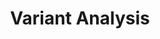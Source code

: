 ---
layout: event-track

title: Variant Analysis
description: Welcome to the Variant Analysis track. Here you can learn about Variant Analysis. If you need support during the event contact us via the Slack Channel.


contributions:
    organisers:
        - khaled196
    instructors:
        - annasyme
        - khaled196
        - wm75


program:
  - section: "Variant Analysis introduction" 
    description: |
      If you are new to Variant Analysis, please start with the following tutorials. They cover the essential knowledge about Variant Calling in different diploid systems and organisms. If you encounter any issues, please ask us on Slack.
    tutorials:
      - name: dip
        topic: variant-analysis
      - name: non-dip
        topic: variant-analysis
      - name: dunovo
        topic: variant-analysis
      - name: microbial-variants
        topic: variant-analysis
  - section: "Advanced analysis" 
    description: |
      Here are some more advanced tutorials you can follow if you like. If you encounter any issue please ask us on Slack.  
    tutorials:
      - name: somatic-variants
        topic: variant-analysis
      - name: somatic-variant-discovery
        topic: variant-analysis
      - name: sars-cov-2-variant-discovery
        topic: variant-analysis
      
      - name: beaconise_1000hg
        topic: variant-analysis
      - name: beacon_cnv_query
        topic: variant-analysis
---